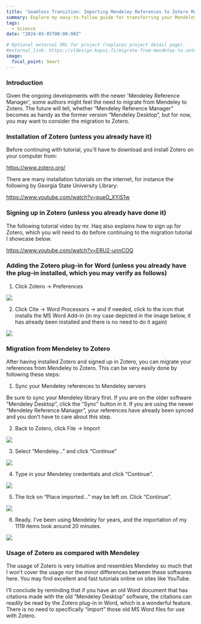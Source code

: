 ```yaml
---
title: 'Seamless Transition: Importing Mendeley References to Zotero Made Easy'
summary: Explore my easy-to-follow guide for transferring your Mendeley references to Zotero with minimal hassle. This tutorial walks you through the simple process of importing your entire library, ensuring that your valuable research materials are readily available in Zotero. 
tags:
  - Science
date: "2024-03-05T00:00:00Z"

# Optional external URL for project (replaces project detail page).
#external_link: https://vldesign.kapsi.fi/migrate-from-mendeley-to-zotero/
image:
  focal_point: Smart
---
```



### Introduction

Given the ongoing developments with the newer 'Mendeley Reference Manager', some authors might feel the need to migrate from Mendeley to Zotero. The future will tell, whether “Mendeley Reference Manager” becomes as handy as the former version “Mendeley Desktop”, but for now, you may want to consider the migration to Zotero. 

### Installation of Zotero (unless you already have it)

Before continuing with tutorial, you’ll have to download and install Zotero on your computer from:

https://www.zotero.org/

There are many installation tutorials on the internet, for instance the following by Georgia State University Library:

https://www.youtube.com/watch?v=pueO_XYiS1w


### Signing up in Zotero (unless you already have done it)

The following tutorial video by mr. Haq also explains how to sign up for Zotero, which you will need to do before continuing to the migration tutorial I showcase below.

https://www.youtube.com/watch?v=ERU2-unnCOQ


### Adding the Zotero plug-in for Word (unless you already have the plug-in installed, which you may verify as follows)

1. Click Zotero → Preferences 


![](zotero1.png)


2. Click Cite → Word Processors → and if needed, click to the icon that installs the MS Word Add-in (in my case depicted in the image below, it has already been installed and there is no need to do it again)

![](zotero2.png)


### Migration from Mendeley to Zotero

After having installed Zotero and signed up in Zotero, you can migrate your references from Mendeley to Zotero. This can be very easily done by following these steps:

1. Sync your Mendeley references to Mendeley servers


Be sure to sync your Mendeley library first. If you are on the older software “Mendeley Desktop”, click the “Sync” button in it. If you are using the newer “Mendeley Reference Manager”, your references have already been synced and you don’t have to care about this step.


2. Back to Zotero, click File → Import

![](zotero3.png)


3. Select “Mendeley…” and click “Continue"

![](zotero4.png)


4. Type in your Mendeley credentials and click “Continue”.


![](zotero5.png)

5. The tick on “Place imported…” may be left on. Click “Continue”.

![](zotero6.png)


6. Ready. I’ve been using Mendeley for years, and the importation of my 1119 items took around 20 minutes.


![](zotero7.png)

### Usage of Zotero as compared with Mendeley

The usage of Zotero is very intuitive and resembles Mendeley so much that I won’t cover the usage nor the minor differences between these softwares here. You may find excellent and fast tutorials online on sites like YouTube. 

I’ll conclude by reminding that if you have an old Word document that has citations made with the old “Mendeley Desktop” software, the citations can readily be read by the Zotero plug-in in Word, which is a wonderful feature. There is no need to specifically “import” those old MS Word files for use with Zotero.
